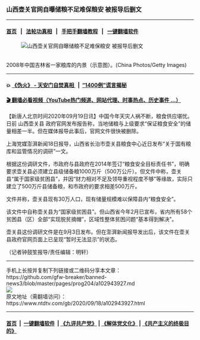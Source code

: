 ### 山西壶关官网自曝储粮不足难保粮安 被报导后删文
------------------------

#### [首页](https://github.com/gfw-breaker/banned-news3/blob/master/README.md) &nbsp;&nbsp;|&nbsp;&nbsp; [法轮功真相](https://github.com/begood0513/basic/blob/master/README.md)  &nbsp;&nbsp;|&nbsp;&nbsp; [手把手翻墙教程](https://github.com/gfw-breaker/guides/wiki)  &nbsp;&nbsp;|&nbsp;&nbsp; [一键翻墙软件](https://github.com/gfw-breaker/nogfw/blob/master/README.md)  



<div><div class="featured_image">
 <figure>
  <img alt="山西壶关官网自曝储粮不足难保粮安 被报导后删文" src="https://i.ntdtv.com/assets/uploads/2020/09/GettyImages-84090268-800x450.jpg"/>
 </figure><br/>
 <span class="caption">
  2008年中国吉林省一家粮库的内景（示意图）。(China Photos/Getty Images)
 </span>
</div>
</div><hr/>

#### 💥 [《伪火》 - 天安门自焚真相 ](http://158.247.195.190:10000/videos/blog/weihuo.html)&nbsp; |&nbsp; [“1400例”谎言揭秘  ](http://158.247.195.190:10000/videos/blog/jiexi1400.html)

#### [ 🎬  翻墙必看视频（YouTube热门频道、网站代理、时事热点、历史事件 ...）](https://github.com/gfw-breaker/links/blob/master/banned.md)

<div><div class="post_content" itemprop="articleBody">
 <p>
  【新唐人北京时间2020年09月19日讯】中国今年天灾人祸不断，粮食供应堪忧。日前
  <ok href="https://www.ntdtv.com/gb/山西壶关县.htm">
   山西壶关县
  </ok>
  政府官网发布报告称，当地储粮与上级要求“保证粮食安全”的储量相差一半。但在媒体报导此事后，官网文件很快被删除。
 </p>
 <p>
  上海党媒澎湃新闻18日报导，山西省长治市壶关县粮食中心近日发布“关于国有粮库和监管情况的调研”一文。
 </p>
 <p>
  根据这份调研文件，市政府与县政府在2014年签订“粮食安全目标责任书”，明确要求壶关县必须建立县级储备粮1000万斤（500万公斤）。但文件中称，壶关县“属于国家级贫困县”，并因“财力相对不足及领导重视程度不够”等缘故，实际只建立了500万斤县储备粮，和市政府的要求相差500万斤。
 </p>
 <p>
  文件并称，壶关县现有30万人口，现有储量规模难以保障县内“粮食安全”。
 </p>
 <p>
  该文件中自称壶关县为“国家级贫困县”。但山西省今年2月已宣布，省内所有58个贫困县（区）全部“实现脱贫摘帽”，区域性整体贫困问题“基本得到解决”。
 </p>
 <p>
  壶关县这份调研文件是在9月3日发布。但在澎湃新闻报导发出后，该文件在壶关县政府官网页面上已呈现“暂时无法显示”的状态。
 </p>
 <p>
  （记者钟鼓笙报导/责任编辑：明轩）
 </p>
 <div class="single_ad">
 </div>
</div>
</div>
<hr/>
手机上长按并复制下列链接或二维码分享本文章：<br/>
https://github.com/gfw-breaker/banned-news3/blob/master/pages/prog204/a102943927.md <br/>
<a href='https://github.com/gfw-breaker/banned-news3/blob/master/pages/prog204/a102943927.md'><img src='https://github.com/gfw-breaker/banned-news3/blob/master/pages/prog204/a102943927.md.png'/></a> <br/>
原文地址（需翻墙访问）：https://www.ntdtv.com/gb/2020/09/18/a102943927.html


------------------------
#### [首页](https://github.com/gfw-breaker/banned-news3/blob/master/README.md) &nbsp;|&nbsp; [一键翻墙软件](https://github.com/gfw-breaker/nogfw/blob/master/README.md) &nbsp;| [《九评共产党》](https://github.com/gfw-breaker/9ping.md/blob/master/README.md#九评之一评共产党是什么) | [《解体党文化》](https://github.com/gfw-breaker/jtdwh.md/blob/master/README.md) | [《共产主义的终极目的》](https://github.com/gfw-breaker/gczydzjmd.md/blob/master/README.md)


<img src='http://gfw-breaker.win/banned-news3/pages/prog204/a102943927.md' width='0px' height='0px'/>